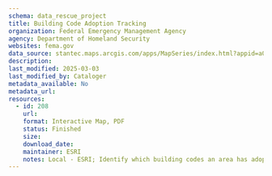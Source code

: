 ```yaml
---
schema: data_rescue_project 
title: Building Code Adoption Tracking
organization: Federal Emergency Management Agency
agency: Department of Homeland Security
websites: fema.gov
data_source: stantec.maps.arcgis.com/apps/MapSeries/index.html?appid=a053ac48343c4217ab4184bc8759c350
description: 
last_modified: 2025-03-03
last_modified_by: Cataloger
metadata_available: No
metadata_url: 
resources:
  - id: 208
    url: 
    format: Interactive Map, PDF
    status: Finished
    size: 
    download_date: 
    maintainer: ESRI
    notes: Local - ESRI; Identify which building codes an area has adopted by hazard risk, PDF fact sheets by region
---
```

